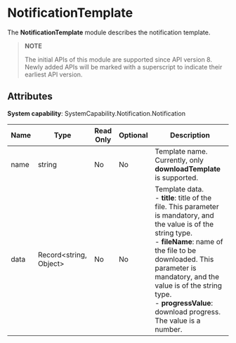# NotificationTemplate

The **NotificationTemplate** module describes the notification template.

> **NOTE**
>
> The initial APIs of this module are supported since API version 8. Newly added APIs will be marked with a superscript to indicate their earliest API version.

## Attributes

**System capability**: SystemCapability.Notification.Notification

| Name| Type                  | Read Only| Optional| Description      |
| ---- | ---------------------- | ---- | ----|----------- |
| name | string                 | No| No  | Template name. Currently, only **downloadTemplate** is supported.|
| data | Record<string, Object> | No| No  | Template data.<br> - **title**: title of the file. This parameter is mandatory, and the value is of the string type.<br> - **fileName**: name of the file to be downloaded. This parameter is mandatory, and the value is of the string type.<br> - **progressValue**: download progress. The value is a number.|
